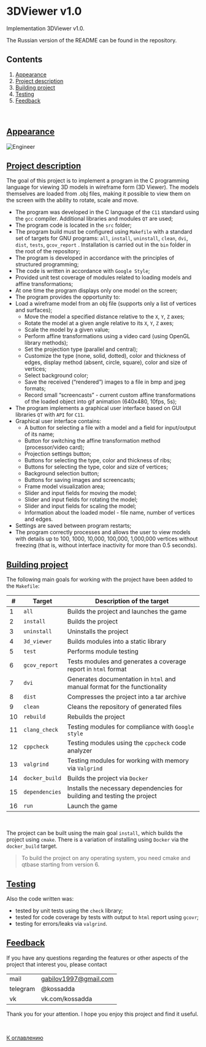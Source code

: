 # 3DViewer v1.0

Implementation 3DViewer v1.0.

The Russian version of the README can be found in the repository.

## Contents
1. [Appearance](#appearance)
2. [Project description](#project-description)
3. [Building project](#building-project)
4. [Testing](#testing)
5. [Feedback](#feedback)

<br>

## [Appearance](#3dviewer-v10)

![Engineer](./misc/images/3d_viewer.gif) <br>

## [Project description](#3dviewer-v10)

The goal of this project is to implement a program in the C programming language for viewing 3D models in wireframe form (3D Viewer). The models themselves are loaded from .obj files, making it possible to view them on the screen with the ability to rotate, scale and move.

- The program was developed in the C language of the `C11` standard using the `gcc` compiler. Additional libraries and modules `QT` are used;
- The program code is located in the `src` folder;
- The program build must be configured using `Makefile` with a standard set of targets for GNU programs: `all`, `install`, `uninstall`, `clean`, `dvi`, `dist`, `tests`, `gcov_report` . Installation is carried out in the `bin` folder in the root of the repository;
- The program is developed in accordance with the principles of structured programming;
- The code is written in accordance with `Google Style`;
- Provided unit test coverage of modules related to loading models and affine transformations;
- At one time the program displays only one model on the screen;
- The program provides the opportunity to:
- Load a wireframe model from an obj file (supports only a list of vertices and surfaces);
    - Move the model a specified distance relative to the `X`, `Y`, `Z` axes;
    - Rotate the model at a given angle relative to its `X`, `Y`, `Z` axes;
    - Scale the model by a given value;
    - Perform affine transformations using a video card (using OpenGL library methods);
    - Set the projection type (parallel and central);
    - Customize the type (none, solid, dotted), color and thickness of edges, display method (absent, circle, square), color and size of vertices;
    - Select background color;
    - Save the received (“rendered”) images to a file in bmp and jpeg formats;
    - Record small “screencasts” - current custom affine transformations of the loaded object into gif animation (640x480, 10fps, 5s);
- The program implements a graphical user interface based on GUI libraries `QT` with `API` for `C11`.
- Graphical user interface contains:
    - A button for selecting a file with a model and a field for input/output of its name;
    - Button for switching the affine transformation method (processor/video card);
    - Projection settings button;
    - Buttons for selecting the type, color and thickness of ribs;
    - Buttons for selecting the type, color and size of vertices;
    - Background selection button;
    - Buttons for saving images and screencasts;
    - Frame model visualization area;
    - Slider and input fields for moving the model;
    - Slider and input fields for rotating the model;
    - Slider and input fields for scaling the model;
    - Information about the loaded model - file name, number of vertices and edges.
- Settings are saved between program restarts;
- The program correctly processes and allows the user to view models with details up to 100, 1000, 10,000, 100,000, 1,000,000 vertices without freezing (that is, without interface inactivity for more than 0.5 seconds).

## [Building project](#3dviewer-v10)

The following main goals for working with the project have been added to the `Makefile`:

| #  | Target             | Description of the target                                                 |
|----| ------------------ | ------------------------------------------------------------------------- |
| 1  | `all`              | Builds the project and launches the game                                  |
| 2  | `install`          | Builds the project                                                        |
| 3  | `uninstall`        | Uninstalls the project                                                    |
| 4  | `3d_viewer`        | Builds modules into a static library                                      |
| 5  | `test`             | Performs module testing                                                   |
| 6  | `gcov_report`      | Tests modules and generates a coverage report in `html` format            |
| 7  | `dvi`              | Generates documentation in `html` and manual format for the functionality |
| 8  | `dist`             | Compresses the project into a tar archive                                 |
| 9  | `clean`            | Cleans the repository of generated files                                  |
| 10 | `rebuild`          | Rebuilds the project                                                      |
| 11 | `clang_check`      | Testing modules for compliance with `Google style`                        |
| 12 | `cppcheck`         | Testing modules using the `cppcheck` code analyzer                        |
| 13 | `valgrind`         | Testing modules for working with memory via `Valgrind`                    |
| 14 | `docker_build`     | Builds the project via `Docker`                                           |
| 15 | `dependencies`     | Installs the necessary dependencies for building and testing the project  |
| 16 | `run`              | Launch the game                                                           |

<br>

The project can be built using the main goal `install`, which builds the project using `cmake`. There is a variation of installing using `Docker` via the `docker_build` target.

> To build the project on any operating system, you need cmake and qtbase starting from version 6.

## [Testing](#3dviewer-v10)

Also the code written was:

- tested by unit tests using the `check` library;
- tested for code coverage by tests with output to `html` report using `gcovr`;
- testing for errors/leaks via `valgrind`.

## [Feedback](#3dviewer-v10)

If you have any questions regarding the features or other aspects of the project that interest you, please contact <br>

|          |                       |
| ---------| --------------------- |
| mail     | gabilov1997@gmail.com |
| telegram | @kossadda             |
| vk       | vk.com/kossadda       |

Thank you for your attention. I hope you enjoy this project and find it useful.

<br>

[К оглавлению](#3dviewer-v10)
